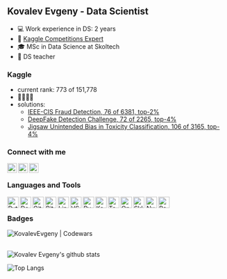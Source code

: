 ## Kovalev Evgeny - Data Scientist

- :computer: Work experience in DS: 2 years
- :crown: [Kaggle Competitions Expert](https://www.kaggle.com/blackitten13)
- :mortar_board: MSc in Data Science at Skoltech
- :notebook: DS teacher

### Kaggle

- current rank: 773 of 151,778
- :2nd_place_medal::2nd_place_medal::2nd_place_medal::3rd_place_medal:
- solutions:
  - [IEEE-CIS Fraud Detection, 76 of 6381, top-2%](https://github.com/KovalevEvgeny/kaggle-fraud-detection)
  - [DeepFake Detection Challenge, 72 of 2265, top-4%](https://github.com/artkulak/deepfake-kaggle)
  - [Jigsaw Unintended Bias in Toxicity Classification, 106 of 3165, top-4%](https://www.kaggle.com/c/jigsaw-unintended-bias-in-toxicity-classification/discussion/100808)

### Connect with me

[<img align="left" alt="kovalev-e | LinkedIn" width="22px" src="https://upload.wikimedia.org/wikipedia/commons/thumb/c/c9/Linkedin.svg/1200px-Linkedin.svg.png" />][linkedin]
[<img align="left" alt="blackitten13 | Kaggle" width="22px" src="https://cdn3.iconfinder.com/data/icons/logos-and-brands-adobe/512/189_Kaggle-512.png" />][kaggle]
[<img align="left" alt="Kovalev Evgeny | ods.ai" width="22px" src="https://cdn.worldvectorlogo.com/logos/slack-1.svg" />][ods]

<br />

### Languages and Tools

<img align="left" alt="Python" title="Python" width="26px" src="https://upload.wikimedia.org/wikipedia/commons/thumb/c/c3/Python-logo-notext.svg/1200px-Python-logo-notext.svg.png" />
<img align="left" alt="Docker" title="Docker" width="26px" src="https://cdn.worldvectorlogo.com/logos/docker.svg" />
<img align="left" alt="Git" title="Git" width="26px" src="https://git-scm.com/images/logos/downloads/Git-Icon-1788C.png" />
<img align="left" alt="BitBucket" title="BitBucket" width="26px" src="https://cdn.worldvectorlogo.com/logos/bitbucket-icon.svg" />
<img align="left" alt="Linux" title="Linux" width="26px" src="https://upload.wikimedia.org/wikipedia/commons/thumb/3/35/Tux.svg/1200px-Tux.svg.png" />
<img align="left" alt="VSCode" title="VSCode" width="26px" src="https://upload.wikimedia.org/wikipedia/commons/thumb/9/9a/Visual_Studio_Code_1.35_icon.svg/1024px-Visual_Studio_Code_1.35_icon.svg.png" />
<img align="left" alt="PyTorch" title="PyTorch" width="26px" src="https://seeklogo.com/images/P/pytorch-logo-84F95D0AF5-seeklogo.com.png" />
<img align="left" alt="Keras" title="Keras" width="26px" src="https://upload.wikimedia.org/wikipedia/commons/thumb/a/ae/Keras_logo.svg/1200px-Keras_logo.svg.png" />
<img align="left" alt="TensorFlow" title="TensorFlow" width="26px" src="https://upload.wikimedia.org/wikipedia/commons/thumb/2/2d/Tensorflow_logo.svg/1200px-Tensorflow_logo.svg.png" />
<img align="left" alt="OpenCV" title="OpenCV" width="26px" src="https://upload.wikimedia.org/wikipedia/commons/3/32/OpenCV_Logo_with_text_svg_version.svg" />
<img align="left" alt="Sklearn" title="Sklearn" width="26px" src="https://neurohive.io/wp-content/uploads/2019/06/1200px-Scikit_learn_logo_small.svg.png" />
<img align="left" alt="Numpy" title="Numpy" width="26px" src="https://cdn.worldvectorlogo.com/logos/numpy.svg" />
<img align="left" alt="Pandas" title="Pandas" width="26px" src="https://upload.wikimedia.org/wikipedia/commons/thumb/2/22/Pandas_mark.svg/800px-Pandas_mark.svg.png" />

<br />

### Badges

[<img align="left" alt="KovalevEvgeny | Codewars" src="https://www.codewars.com/users/KovalevEvgeny/badges/large" />][codewars]

<br />
<br />

![Kovalev Evgeny's github stats](https://github-readme-stats.vercel.app/api?username=KovalevEvgeny&count_private=true&show_icons=true&theme=dark)

![Top Langs](https://github-readme-stats.vercel.app/api/top-langs/?username=KovalevEvgeny&layout=compact)

[linkedin]: https://linkedin.com/in/kovalev-e
[kaggle]: https://www.kaggle.com/blackitten13
[ods]: https://opendatascience.slack.com/team/UBA7N1YSG
[codewars]: https://www.codewars.com/users/KovalevEvgeny
